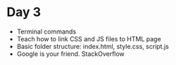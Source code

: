 # Day 3

- Terminal commands
- Teach how to link CSS and JS files to HTML page
- Basic folder structure: index.html, style.css, script.js
- Google is your friend. StackOverflow 
